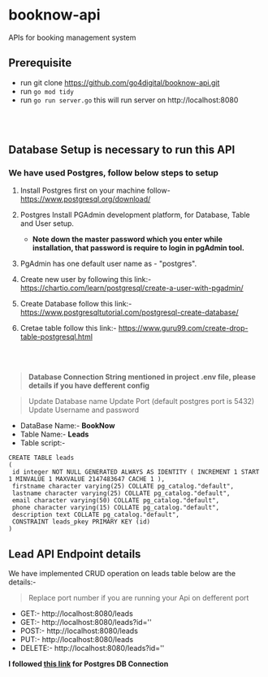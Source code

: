 # booknow-api
APIs for booking management system

## Prerequisite
- run git clone https://github.com/go4digital/booknow-api.git
- run `go mod tidy`
- run `go run server.go` this will run server on http://localhost:8080

<br />
<br />

## Database Setup is necessary to run this API

   ### We have used Postgres, follow below steps to setup

   1. Install Postgres first on your machine follow- https://www.postgresql.org/download/

   2. Postgres Install PGAdmin development platform, for Database, Table and User setup.

      - **Note down the master password which you enter while installation, that password is require to login in pgAdmin tool.**

   3. PgAdmin has one default user name as - "postgres".

   4. Create new user by following this link:- https://chartio.com/learn/postgresql/create-a-user-with-pgadmin/

   5. Create Database follow this link:- https://www.postgresqltutorial.com/postgresql-create-database/

   6. Cretae table follow this link:- https://www.guru99.com/create-drop-table-postgresql.html


<br />
<br />

   > **Database Connection String mentioned in project .env file, please details if you have defferent config**

   > Update Database name
   > Update Port (default postgres port is 5432)
   > Update Username and password

   - DataBase Name:- **BookNow**
   - Table Name:- **Leads**
   - Table script:-
   ```
   CREATE TABLE leads
(
    id integer NOT NULL GENERATED ALWAYS AS IDENTITY ( INCREMENT 1 START 1 MINVALUE 1 MAXVALUE 2147483647 CACHE 1 ),
    firstname character varying(25) COLLATE pg_catalog."default",
    lastname character varying(25) COLLATE pg_catalog."default",
    email character varying(50) COLLATE pg_catalog."default",
    phone character varying(15) COLLATE pg_catalog."default",
    description text COLLATE pg_catalog."default",
    CONSTRAINT leads_pkey PRIMARY KEY (id)
)
   ```



## Lead API Endpoint details

We have implemented CRUD operation on leads table below are the details:-

> Replace port number if you are running your Api on defferent port

- GET:- http://localhost:8080/leads
- GET:- http://localhost:8080/leads?id=''
- POST:- http://localhost:8080/leads
- PUT:- http://localhost:8080/leads
- DELETE:- http://localhost:8080/leads?id=''


**I followed [this link](https://codesource.io/build-a-crud-application-in-golang-with-postgresql/) for Postgres DB Connection**



